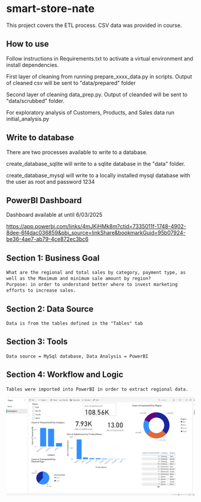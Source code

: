 # smart-store-nate

This project covers the ETL process. CSV data was provided in course.


## How to use

Follow instructions in Requirements.txt to activate a virtual environment and install dependencies.

First layer of cleaning from running prepare_xxxx_data.py in scripts. Output of cleaned csv will be sent to "data/prepared" folder

Second layer of cleaning data_prep.py.  Output of cleanded will be sent to "data/scrubbed" folder.

For exploratory analysis of Customers, Products, and Sales data run initial_analysis.py 

##  Write to database

There are two processes available to write to a database.  

create_database_sqlite will write to a sqlite database in the "data" folder.

create_database_mysql will write to a locally installed mysql database with the user as root and password 1234


## PowerBI Dashboard

Dashboard available at until 6/03/2025

https://app.powerbi.com/links/4mJKjHMk8m?ctid=7335011f-1748-4902-8dee-6f4dac036859&pbi_source=linkShare&bookmarkGuid=95b07924-be36-4ae7-ab79-4ce872ec3bc6


## Section 1: Business Goal
    What are the regional and total sales by category, payment type, as well as the Maximum and minimum sale amount by region?
    Purpose: in order to understand better where to invest marketing efforts to increase sales. 

## Section 2: Data Source
    Data is from the tables defined in the "Tables" tab

## Section 3: Tools
    Data source = MySql database, Data Analysis = PowerBI

## Section 4: Workflow and Logic
    Tables were imported into PowerBI in order to extract regional data.

![allregions](images/allregions.png)